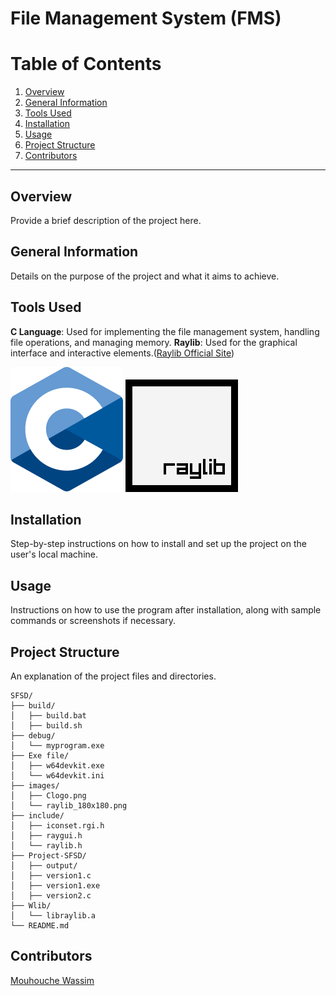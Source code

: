 # File Management System (FMS)
# Table of Contents

1. [Overview](#overview)
2. [General Information](#general-information)
3. [Tools Used](#tools-used)
4. [Installation](#installation)
5. [Usage](#usage)
6. [Project Structure](#project-structure)
7. [Contributors](#contributors)

---

## Overview
Provide a brief description of the project here.

## General Information
Details on the purpose of the project and what it aims to achieve.

## Tools Used
**C Language**: Used for implementing the file management system, handling file operations, and managing memory.
**Raylib**: Used for the graphical interface and interactive elements.([Raylib Official Site](https://www.raylib.com))

![C Language Logo](/images/Clogo.png)
![Raylib Logo](/images/raylib_180x180.png)

## Installation
Step-by-step instructions on how to install and set up the project on the user's local machine.

## Usage
Instructions on how to use the program after installation, along with sample commands or screenshots if necessary.

## Project Structure
An explanation of the project files and directories.

```plaintext
SFSD/
├── build/
│   ├── build.bat
│   ├── build.sh
├── debug/
│   └── myprogram.exe
├── Exe file/
│   ├── w64devkit.exe
│   └── w64devkit.ini
├── images/
│   ├── Clogo.png
│   └── raylib_180x180.png
├── include/
│   ├── iconset.rgi.h
│   ├── raygui.h
│   └── raylib.h
├── Project-SFSD/
│   ├── output/
│   ├── version1.c
│   ├── version1.exe
│   ├── version2.c
├── Wlib/
│   └── libraylib.a
└── README.md
```

## Contributors
[Mouhouche Wassim](https://github.com/wassimmho)
